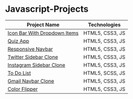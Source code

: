 # Javascript-Projects

| Project Name | Technologies |
|-----------|------------|
| [Icon Bar With Dropdown Items](https://sensational-llama-635cf4.netlify.app)   | HTML5, CSS3, JS |
| [Quiz App](https://majestic-gingersnap-64dcdc.netlify.app)   | HTML5, CSS3, JS |
| [Responsive Navbar](https://dynamic-sherbet-99d8cd.netlify.app)   | HTML5, CSS3, JS |
| [Twitter Sidebar Clone](https://profound-bienenstitch-b9df55.netlify.app)   | HTML5, CSS3, JS |
| [Instagram Sidebar Clone](https://delicate-dieffenbachia-a069ab.netlify.app)   | HTML5, CSS3, JS |
| [To Do List](https://starlit-zabaione-436c87.netlify.app)   | HTML5, SCSS, JS |
| [Gmail Navbar Clone](https://admirable-custard-fa5354.netlify.app)  | HTML5, CSS3, JS |
| [Color Flipper](https://splendid-halva-117029.netlify.app)  | HTML5, CSS3, JS |
